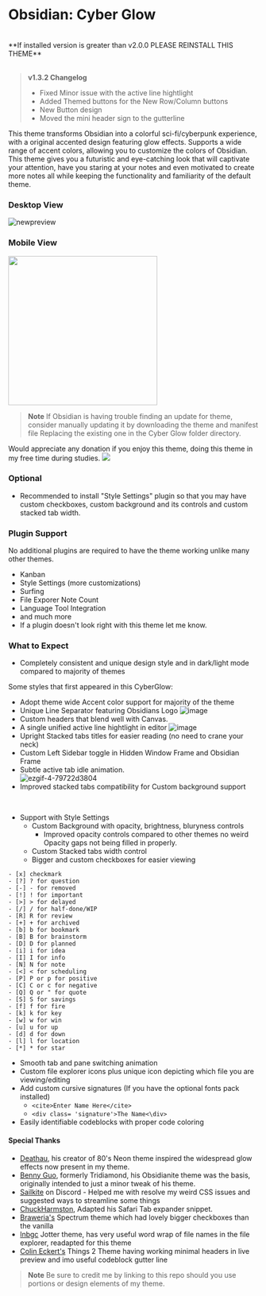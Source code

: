 # Obsidian: Cyber Glow
<br>
**If installed version is greater than v2.0.0 PLEASE REINSTALL THIS THEME**<br>
<br>

> **v1.3.2 Changelog**
> - Fixed Minor issue with the active line hightlight
> - Added Themed buttons for the New Row/Column buttons
> - New Button design
> - Moved the mini header sign to the gutterline

This theme transforms Obsidian into a colorful sci-fi/cyberpunk experience, with a original accented design featuring glow effects. Supports a wide range of accent colors, allowing you to customize the colors of Obsidian. This theme gives you a futuristic and eye-catching look that will captivate your attention, have you staring at your notes and even motivated to create more notes all while keeping the functionality and familiarity of the default theme.

### Desktop View
![newpreview](https://github.com/ArtexJay/Obsidian-CyberGlow/assets/32932497/0575aeaf-d706-417e-ba53-c332250ca0ae)

### Mobile View
<img src= "https://github.com/ArtexJay/Obsidian-CyberGlow/assets/32932497/6f61e669-3c4b-495e-ba6e-4d9b4de22a78" height="300">

> **Note**
> If Obsidian is having trouble finding an update for theme, consider manually updating it by downloading the theme and manifest file Replacing the existing one in the Cyber Glow folder directory.

Would appreciate any donation if you enjoy this theme, doing this theme in my free time during studies.
<a href="https://www.buymeacoffee.com/TheEmperorArt"><img src="https://img.buymeacoffee.com/button-api/?text=Buy me a pizza&emoji=🍕&slug=TheEmperorArt&button_colour=690ed8&font_colour=ffffff&font_family=Inter&outline_colour=ffffff&coffee_colour=FFDD00" /></a>

### Optional
- Recommended to install "Style Settings" plugin so that you may have custom checkboxes, custom background and its controls and custom stacked tab width. 

### Plugin Support
No additional plugins are required to have the theme working unlike many other themes.
- Kanban
- Style Settings (more customizations)
- Surfing
- File Exporer Note Count
- Language Tool Integration 
- and much more
- If a plugin doesn't look right with this theme let me know.<br>

### What to Expect
- Completely consistent and unique design style and in dark/light mode compared to majority of themes<br>
  
Some styles that first appeared in this CyberGlow:
- Adopt theme wide Accent color support for majority of the theme 
- Unique Line Separator featuring Obsidians Logo
  ![image](https://github.com/ArtexJay/Obsidian-CyberGlow/assets/32932497/b5381ce7-8ba0-4dbe-80d0-ea2ac235bfd2)
- Custom headers that blend well with Canvas.
- A single unified active line hightlight in editor
![image](https://github.com/ArtexJay/Obsidian-CyberGlow/assets/32932497/87f74ff3-9c8d-4826-ad1a-5d218d0e933e)
- Upright Stacked tabs titles for easier reading (no need to crane your neck)
- Custom Left Sidebar toggle in Hidden Window Frame and Obsidian Frame
- Subtle active tab idle animation.<br>
  ![ezgif-4-79722d3804](https://github.com/ArtexJay/Obsidian-CyberGlow/assets/32932497/31e41829-cc11-4677-a161-db81d3125040)
 - Improved stacked tabs compatibility for Custom background support
<br>

- Support with Style Settings
  - Custom Background with opacity, brightness, bluryness controls
    - Improved opacity controls compared to other themes no weird Opacity gaps not being filled in properly.
  - Custom Stacked tabs width control
  - Bigger and custom checkboxes for easier viewing
  
```
- [x] checkmark
- [?] ? for question
- [-] - for removed
- [!] ! for important
- [>] > for delayed
- [/] / for half-done/WIP
- [R] R for review
- [+] + for archived
- [b] b for bookmark
- [B] B for brainstorm
- [D] D for planned
- [i] i for idea
- [I] I for info
- [N] N for note
- [<] < for scheduling
- [P] P or p for positive
- [C] C or c for negative
- [Q] Q or " for quote
- [S] S for savings
- [f] f for fire
- [k] k for key
- [w] w for win
- [u] u for up
- [d] d for down
- [l] l for location
- [*] * for star
```
- Smooth tab and pane switching animation
- Custom file explorer icons plus unique icon depicting which file you are viewing/editing 
- Add custom cursive signatures (If you have the optional fonts pack installed)
  - `<cite>Enter Name Here</cite>`
  - `<div class= 'signature'>The Name<\div>`
- Easily identifiable codeblocks with proper code coloring


#### Special Thanks
- [Deathau](https://github.com/deathau), his creator of 80's Neon theme inspired the widespread glow effects now present in my theme. 
- [Benny Guo](https://github.com/bennyxguo/Obsidian-Obsidianite), formerly Tridiamond, his Obsidianite theme was the basis, originally intended to just a minor tweak of his theme.
- [Sailkite](https://github.com/sailKitev) on Discord - Helped me with resolve my weird CSS issues and suggested ways to streamline some things
- [ChuckHarmston](https://github.com/chuckharmston), Adapted his Safari Tab expander snippet.
- [Braweria's](https://github.com/Braweria) Spectrum theme which had lovely bigger checkboxes than the vanilla
- [lnbgc](https://github.com/lnbgc) Jotter theme, has very useful word wrap of file names in the file explorer, readapted for this theme
- [Colin Eckert's](https://github.com/colineckert) Things 2 Theme having working minimal headers in live preview and imo useful codeblock gutter line

 > **Note**
> Be sure to credit me by linking to this repo should you use portions or design elements of my theme.

